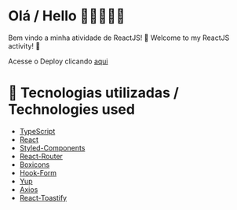 # Olá / Hello 👋🇧🇷🇺🇸

Bem vindo a minha atividade de ReactJS! 🚀
Welcome to my ReactJS activity! 🚀

Acesse o Deploy clicando [aqui](https://ts-kenziehub.vercel.app)

# 🚀 Tecnologias utilizadas / Technologies used

- [TypeScript](https://www.typescriptlang.org/) 
- [React](https://reactjs.org/) 
- [Styled-Components](https://styled-components.com/) 
- [React-Router](https://reactrouter.com/) 
- [Boxicons](https://boxicons.com/) 
- [Hook-Form](https://react-hook-form.com/) 
- [Yup](https://github.com/jquense/yup) 
- [Axios](https://axios-http.com) 
- [React-Toastify](https://fkhadra.github.io/react-toastify/introduction) 
